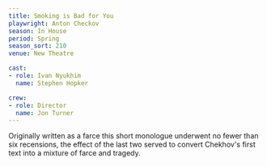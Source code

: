 ```yaml
---
title: Smoking is Bad for You
playwright: Anton Checkov
season: In House
period: Spring
season_sort: 210
venue: New Theatre

cast:
- role: Ivan Nyukhim
  name: Stephen Hopker

crew:
- role: Director
  name: Jon Turner
---
```


Originally written as a farce this short monologue underwent no fewer than six recensions, the effect of the last two served to convert Chekhov's first text into a mixture of farce and tragedy.
